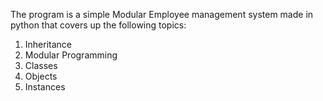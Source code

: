 The program is a simple Modular Employee management system made in python that covers up the following topics:
1. Inheritance 
2. Modular Programming
3. Classes
4. Objects
5. Instances
